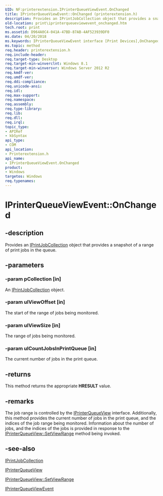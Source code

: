 ```yaml
---
UID: NF:printerextension.IPrinterQueueViewEvent.OnChanged
title: IPrinterQueueViewEvent::OnChanged (printerextension.h)
description: Provides an IPrintJobCollection object that provides a snapshot of a range of print jobs in the queue.
old-location: print\iprinterqueueviewevent_onchanged.htm
tech.root: print
ms.assetid: D964A0C4-041A-47BD-87AB-4AF523939DF0
ms.date: 04/20/2018
ms.keywords: IPrinterQueueViewEvent interface [Print Devices],OnChanged method, IPrinterQueueViewEvent.OnChanged, IPrinterQueueViewEvent::OnChanged, OnChanged, OnChanged method [Print Devices], OnChanged method [Print Devices],IPrinterQueueViewEvent interface, print.iprinterqueueviewevent_onchanged, printerextension/IPrinterQueueViewEvent::OnChanged
ms.topic: method
req.header: printerextension.h
req.include-header: 
req.target-type: Desktop
req.target-min-winverclnt: Windows 8.1
req.target-min-winversvr: Windows Server 2012 R2
req.kmdf-ver: 
req.umdf-ver: 
req.ddi-compliance: 
req.unicode-ansi: 
req.idl: 
req.max-support: 
req.namespace: 
req.assembly: 
req.type-library: 
req.lib: 
req.dll: 
req.irql: 
topic_type:
- APIRef
- kbSyntax
api_type:
- COM
api_location:
- Printerextension.h
api_name:
- IPrinterQueueViewEvent.OnChanged
product:
- Windows
targetos: Windows
req.typenames: 
---
```


# IPrinterQueueViewEvent::OnChanged


## -description


Provides an <a href="https://docs.microsoft.com/windows-hardware/drivers/ddi/content/printerextension/nn-printerextension-iprintjobcollection">IPrintJobCollection</a> object that provides a snapshot of a range of print jobs in the queue.


## -parameters




### -param pCollection [in]

An <a href="https://docs.microsoft.com/windows-hardware/drivers/ddi/content/printerextension/nn-printerextension-iprintjobcollection">IPrintJobCollection</a> object.


### -param ulViewOffset [in]

The start of the range of jobs being monitored.


### -param ulViewSize [in]

The range of jobs being monitored.


### -param ulCountJobsInPrintQueue [in]

The current number of jobs in the print queue.


## -returns



This method returns the appropriate <b>HRESULT</b> value.




## -remarks



The job range is controlled by the <a href="https://docs.microsoft.com/windows-hardware/drivers/ddi/content/printerextension/nn-printerextension-iprinterqueueview">IPrinterQueueView</a> interface. Additionally, this method provides the current number of jobs in the print queue, and the indices of the job range being monitored. Information about the number of jobs, and the indices of the jobs is provided in response to the <a href="https://docs.microsoft.com/windows-hardware/drivers/ddi/content/printerextension/nf-printerextension-iprinterqueueview-setviewrange">IPrinterQueueView::SetViewRange</a> method being invoked.




## -see-also




<a href="https://docs.microsoft.com/windows-hardware/drivers/ddi/content/printerextension/nn-printerextension-iprintjobcollection">IPrintJobCollection</a>



<a href="https://docs.microsoft.com/windows-hardware/drivers/ddi/content/printerextension/nn-printerextension-iprinterqueueview">IPrinterQueueView</a>



<a href="https://docs.microsoft.com/windows-hardware/drivers/ddi/content/printerextension/nf-printerextension-iprinterqueueview-setviewrange">IPrinterQueueView::SetViewRange</a>



<a href="https://docs.microsoft.com/windows-hardware/drivers/ddi/content/printerextension/nn-printerextension-iprinterqueueviewevent">IPrinterQueueViewEvent</a>
 

 

